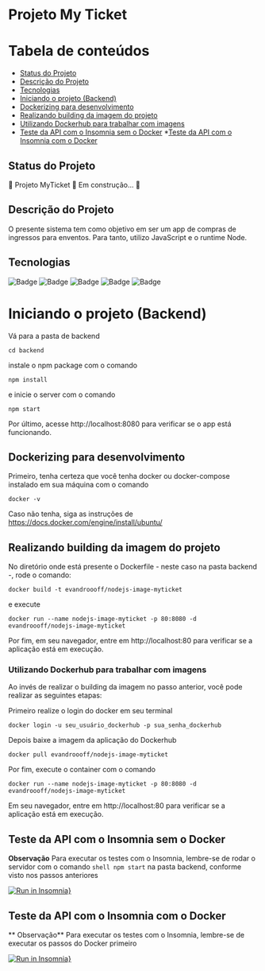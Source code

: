 # Projeto My Ticket

Tabela de conteúdos
===================
<!--ts-->
   * [Status do Projeto](#Status-do-Projeto)
   * [Descrição do Projeto](#Descrição-do-Projeto)
   * [Tecnologias](#Tecnologias)
   * [Iniciando o projeto (Backend)](#Iniciando-o-projeto-(Backend))
   * [Dockerizing para desenvolvimento](#Dockerizing-para-desenvolvimento)
   * [Realizando building da imagem do projeto](#Realizando-building-da-imagem-do-projeto)
   * [Utilizando Dockerhub para trabalhar com imagens](#Utilizando-Dockerhub-para-trabalhar-com-imagens) 
   * [Teste da API com o Insomnia sem o Docker](#Teste-da-API-com-o-Insomnia-sem-o-Docker)
   *[Teste da API com o Insomnia com o Docker](#Teste-da-API-com-o-Insomnia-com-o-Docker)
<!--te-->

## Status do Projeto
🚧  Projeto MyTicket 🚀 Em construção...  🚧

## Descrição do Projeto
O presente sistema tem como objetivo em ser um app de compras de ingressos para enventos. Para tanto,
utilizo JavaScript e o runtime Node.

## Tecnologias
![Badge](https://img.shields.io/badge/Projeto-JavaScript-yellow)
![Badge](https://img.shields.io/badge/Node-v16.14.2-yellow)
![Badge](https://img.shields.io/badge/Npm-v8.7.0-yellow)
![Badge](https://img.shields.io/badge/-Docker-%230000A0)
![Badge](https://img.shields.io/badge/-Dockerhub-%230000A0)

# Iniciando o projeto (Backend)

Vá para a pasta de backend
``` shell
cd backend
```

instale o npm package com o comando
``` shell
npm install
```

e inicie o server com o comando 
``` shell
npm start
```

Por último, acesse http://localhost:8080 para verificar se o app está funcionando.

## Dockerizing para desenvolvimento

Primeiro, tenha certeza que você tenha docker ou docker-compose instalado em sua máquina com o comando
``` shell
docker -v
```

Caso não tenha, siga as instruções de https://docs.docker.com/engine/install/ubuntu/

## Realizando building da imagem do projeto

No diretório onde está presente o Dockerfile - neste caso na pasta backend -, rode o comando: 

``` shell
docker build -t evandroooff/nodejs-image-myticket
```

e execute 


``` shell
docker run --name nodejs-image-myticket -p 80:8080 -d evandroooff/nodejs-image-myticket
```

Por fim, em seu navegador, entre em http://localhost:80 para verificar se a aplicação está em execução.

### Utilizando Dockerhub para trabalhar com imagens

Ao invés de realizar o building da imagem no passo anterior, você pode realizar as seguintes etapas:

Primeiro realize o login do docker em seu terminal 

``` shell
docker login -u seu_usuário_dockerhub -p sua_senha_dockerhub
```

Depois baixe a imagem da aplicação do Dockerhub 

``` shell
docker pull evandroooff/nodejs-image-myticket
```

Por fim, execute o container com o comando 

``` shell
docker run --name nodejs-image-myticket -p 80:8080 -d evandroooff/nodejs-image-myticket
```

Em seu navegador, entre em http://localhost:80 para verificar se a aplicação está em execução.

## Teste da API com o Insomnia sem o Docker

**Observação** Para executar os testes com o Insomnia, lembre-se de rodar o servidor com o comando ``` shell npm start ``` na pasta backend, conforme visto nos passos anteriores

[![Run in Insomnia}](https://insomnia.rest/images/run.svg)](https://insomnia.rest/run/?label=My%20Ticket&uri=https%3A%2F%2Fraw.githubusercontent.com%2FEflorscuk%2FMyTicket%2Fmaster%2Ftest%2FInsomnia_2022-06-06.json)

## Teste da API com o Insomnia com o Docker

** Observação** Para executar os testes com o Insomnia, lembre-se de executar os passos do Docker primeiro

[![Run in Insomnia}](https://insomnia.rest/images/run.svg)](https://insomnia.rest/run/?label=My%20Ticket%20Docker&uri=https%3A%2F%2Fraw.githubusercontent.com%2FEflorscuk%2FMyTicket%2Fmaster%2Ftest%2FInsomnia_2022-06-06_Docker.json)

